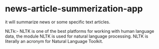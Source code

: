 # news-article-summerization-app
it will summarize news or some specific text articles.

NLTk:-
    NLTK is one of the best platforms for working with human language data, the module NLTK is used for natural language processing. NLTK is literally an acronym for Natural Language Toolkit.

